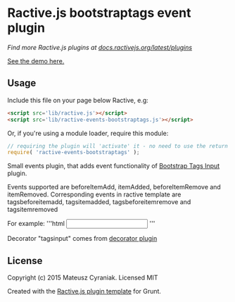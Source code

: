 # Ractive.js bootstraptags event plugin

*Find more Ractive.js plugins at [docs.ractivejs.org/latest/plugins](http://docs.ractivejs.org/latest/plugins)*

[See the demo here.](http://performante.github.io/ractive-events-bootstraptags/)

## Usage

Include this file on your page below Ractive, e.g:

```html
<script src='lib/ractive.js'></script>
<script src='lib/ractive-events-bootstraptags.js'></script>
```

Or, if you're using a module loader, require this module:

```js
// requiring the plugin will 'activate' it - no need to use the return value
require( 'ractive-events-bootstraptags' );
```

Small events plugin, that adds event functionality of [Bootstrap Tags Input](https://github.com/timschlechter/bootstrap-tagsinput) plugin.

Events supported are beforeItemAdd, itemAdded, beforeItemRemove and itemRemoved.
Corresponding events in ractive template are tagsbeforeitemadd, tagsitemadded, tagsbeforeitemremove and tagsitemremoved

For example:
'''html
<input name="tags" decorator="tagsinput" on-tagsintemadded="ItemAdded"/>
'''

Decorator "tagsinput" comes from [decorator plugin](https://github.com/Performante/ractive-decorators-bootstraptags/)



## License

Copyright (c) 2015 Mateusz Cyraniak. Licensed MIT

Created with the [Ractive.js plugin template](https://github.com/ractivejs/plugin-template) for Grunt.
